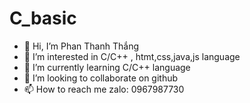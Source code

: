# C_basic
- 👋 Hi, I’m Phan Thanh Thắng
- 👀 I’m interested in C/C++ , htmt,css,java,js language
- 🌱 I’m currently learning C/C++ language
- 💞️ I’m looking to collaborate on github
- 📫 How to reach me zalo: 0967987730

<!---
phanthanhthang123/phanthanhthang123 is a ✨ special ✨ repository because its `README.md` (this file) appears on your GitHub profile.
You can click the Preview link to take a look at your changes.
--->
